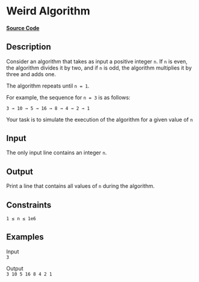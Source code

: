 # Weird Algorithm

#### [Source Code](https://github.com/beephsupreme/cses-rust/blob/master/src/solutions/weird_algorithm.rs)

## Description

Consider an algorithm that takes as input a positive integer `n`. If `n` is even, the algorithm divides it by two, and
if `n` is odd, the algorithm multiplies
it by three and adds one.

The algorithm repeats until `n = 1`.

For example, the sequence
for `n = 3` is as follows:

`3 → 10 → 5 → 16 → 8 → 4 → 2 → 1`

Your task is to simulate the execution of the algorithm for a given value of `n`

## Input

The only input line contains an integer `n`.

## Output

Print a line that contains all values of `n` during the algorithm.

## Constraints

`1 ≤ n ≤ 1e6`

## Examples

Input  
`3`

Output  
`3 10 5 16 8 4 2 1`
